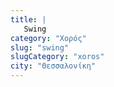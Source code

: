 ```yaml
---
title: |
   Swing
category: "Χορός"
slug: "swing"
slugCategory: "xoros"
city: "Θεσσαλονίκη"
---
```


